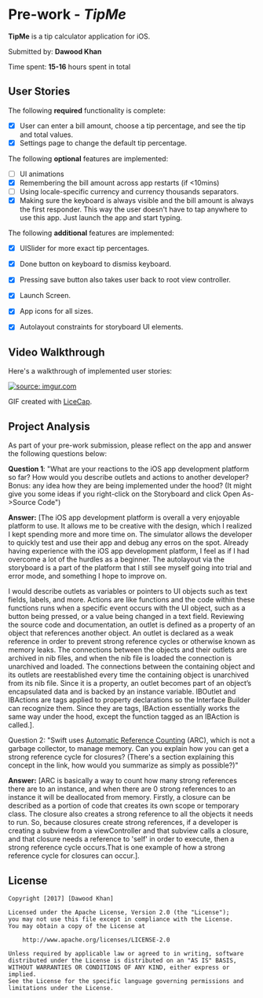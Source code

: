 # Pre-work - *TipMe*

**TipMe** is a tip calculator application for iOS.

Submitted by: **Dawood Khan**

Time spent: **15-16** hours spent in total

## User Stories

The following **required** functionality is complete:

* [X] User can enter a bill amount, choose a tip percentage, and see the tip and total values.
* [X] Settings page to change the default tip percentage.

The following **optional** features are implemented:
* [ ] UI animations
* [X] Remembering the bill amount across app restarts (if <10mins)
* [ ] Using locale-specific currency and currency thousands separators.
* [X] Making sure the keyboard is always visible and the bill amount is always the first responder. This way the user doesn't have to tap anywhere to use this app. Just launch the app and start typing.

The following **additional** features are implemented:

- [X] UISlider for more exact tip percentages.
- [X] Done button on keyboard to dismiss keyboard.
- [X] Pressing save button also takes user back to root view controller.
- [X] Launch Screen.
- [X] App icons for all sizes.
- [X] Autolayout constraints for storyboard UI elements.



## Video Walkthrough 

Here's a walkthrough of implemented user stories:

<a href="http://imgur.com/s6k6mdL"><img src="http://i.imgur.com/s6k6mdL.gif" title="source: imgur.com" /></a>

GIF created with [LiceCap](http://www.cockos.com/licecap/).

## Project Analysis

As part of your pre-work submission, please reflect on the app and answer the following questions below:

**Question 1**: "What are your reactions to the iOS app development platform so far? How would you describe outlets and actions to another developer? Bonus: any idea how they are being implemented under the hood? (It might give you some ideas if you right-click on the Storyboard and click Open As->Source Code")

**Answer:** [The iOS app development platform is overall a very enjoyable platform to use. It allows me to be creative with the design, which I realized I kept spending more and more time on. The simulator allows the developer to quickly test and use their app and debug any erros on the spot. Already having experience with the iOS app development platform, I feel as if I had overcome a lot of the hurdles as a beginner. The autolayout via the storyboard is a part of the platform that I still see myself going into trial and error mode, and something I hope to improve on.

I would describe outlets as variables or pointers to UI objects such as text fields, labels, and more. Actions are like functions and the code within these functions runs when a specific event occurs with the UI object, such as a button being pressed, or a value being changed in a text field. Reviewing the source code and documentation, an outlet is defined as a property of an object that references another object. An outlet is declared as a weak reference in order to prevent strong reference cycles or otherwise known as memory leaks. The connections between the objects and their outlets are archived in nib files, and when the nib file is loaded the connection is unarchived and loaded. The connections between the containing object and its outlets are reestablished every time the containing object is unarchived from its nib file. Since it is a property, an outlet becomes part of an object’s encapsulated data and is backed by an instance variable. IBOutlet and IBActions are tags applied to property declarations so the Interface Builder can recognize them. Since they are tags, IBAction essentially works the same way under the hood, except the function tagged as an IBAction is called.].

Question 2: "Swift uses [Automatic Reference Counting](https://developer.apple.com/library/content/documentation/Swift/Conceptual/Swift_Programming_Language/AutomaticReferenceCounting.html#//apple_ref/doc/uid/TP40014097-CH20-ID49) (ARC), which is not a garbage collector, to manage memory. Can you explain how you can get a strong reference cycle for closures? (There's a section explaining this concept in the link, how would you summarize as simply as possible?)"

**Answer:** [ARC is basically a way to count how many strong references there are to an instance, and when there are 0 strong references to an instance it will be deallocated from memory. Firstly, a closure can be described as a portion of code that creates its own scope or temporary class. The closure also creates a strong reference to all the objects it needs to run. So, because closures create strong references, if a developer is creating a subview from a viewController and that subview calls a closure, and that closure needs a reference to 'self' in order to execute, then a strong reference cycle occurs.That is one example of how a strong reference cycle for closures can occur.].


## License

    Copyright [2017] [Dawood Khan]

    Licensed under the Apache License, Version 2.0 (the "License");
    you may not use this file except in compliance with the License.
    You may obtain a copy of the License at

        http://www.apache.org/licenses/LICENSE-2.0

    Unless required by applicable law or agreed to in writing, software
    distributed under the License is distributed on an "AS IS" BASIS,
    WITHOUT WARRANTIES OR CONDITIONS OF ANY KIND, either express or implied.
    See the License for the specific language governing permissions and
    limitations under the License.
